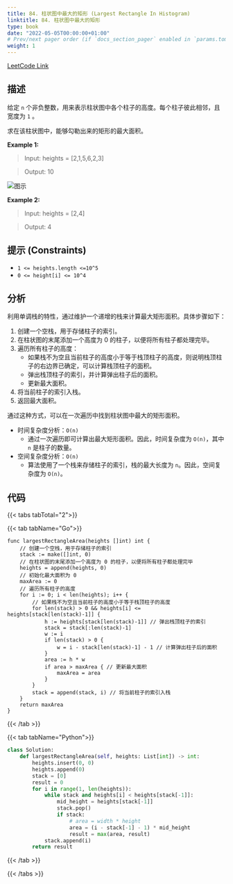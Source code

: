 ```yaml
---
title: 84. 柱状图中最大的矩形 (Largest Rectangle In Histogram)
linktitle: 84. 柱状图中最大的矩形
type: book
date: "2022-05-05T00:00:00+01:00"
# Prev/next pager order (if `docs_section_pager` enabled in `params.toml`)
weight: 1
---
```


[LeetCode Link](https://leetcode.cn/problems/largest-rectangle-in-histogram/)

## 描述

给定 `n` 个非负整数，用来表示柱状图中各个柱子的高度。每个柱子彼此相邻，且宽度为 `1` 。

求在该柱状图中，能够勾勒出来的矩形的最大面积。

**Example 1:**

> Input: heights = [2,1,5,6,2,3]

> Output: 10

![图示](/docs/leetcode/largestRectangleArea-1.jpeg)

**Example 2:**

> Input: heights = [2,4]

> Output: 4

## 提示 (Constraints)

- `1 <= heights.length <=10^5`
- `0 <= height[i] <= 10^4`

## 分析

利用单调栈的特性，通过维护一个递增的栈来计算最大矩形面积。具体步骤如下：

1. 创建一个空栈，用于存储柱子的索引。
2. 在柱状图的末尾添加一个高度为 0 的柱子，以便将所有柱子都处理完毕。
3. 遍历所有柱子的高度：
   - 如果栈不为空且当前柱子的高度小于等于栈顶柱子的高度，则说明栈顶柱子的右边界已确定，可以计算栈顶柱子的面积。
   - 弹出栈顶柱子的索引，并计算弹出柱子后的面积。
   - 更新最大面积。
4. 将当前柱子的索引入栈。
5. 返回最大面积。

通过这种方式，可以在一次遍历中找到柱状图中最大的矩形面积。

- 时间复杂度分析：`O(n)`
  - 通过一次遍历即可计算出最大矩形面积。因此，时间复杂度为 `O(n)`，其中 `n` 是柱子的数量。
- 空间复杂度分析：`O(n)`
  - 算法使用了一个栈来存储柱子的索引，栈的最大长度为 `n`。因此，空间复杂度为 `O(n)`。

## 代码

{{< tabs tabTotal="2">}}

{{< tab tabName="Go">}}

```golang
func largestRectangleArea(heights []int) int {
    // 创建一个空栈，用于存储柱子的索引
    stack := make([]int, 0)
    // 在柱状图的末尾添加一个高度为 0 的柱子，以便将所有柱子都处理完毕
    heights = append(heights, 0)
    // 初始化最大面积为 0
    maxArea := 0
    // 遍历所有柱子的高度
    for i := 0; i < len(heights); i++ {
        // 如果栈不为空且当前柱子的高度小于等于栈顶柱子的高度
        for len(stack) > 0 && heights[i] <= heights[stack[len(stack)-1]] {
            h := heights[stack[len(stack)-1]] // 弹出栈顶柱子的索引
            stack = stack[:len(stack)-1]
            w := i
            if len(stack) > 0 {
                w = i - stack[len(stack)-1] - 1 // 计算弹出柱子后的面积
            }
            area := h * w
            if area > maxArea { // 更新最大面积
                maxArea = area
            }
        }
        stack = append(stack, i) // 将当前柱子的索引入栈
    }
    return maxArea
}
```

{{< /tab >}}

{{< tab tabName="Python">}}

```py
class Solution:
    def largestRectangleArea(self, heights: List[int]) -> int:
        heights.insert(0, 0)
        heights.append(0)
        stack = [0]
        result = 0
        for i in range(1, len(heights)):
            while stack and heights[i] < heights[stack[-1]]:
                mid_height = heights[stack[-1]]
                stack.pop()
                if stack:
                    # area = width * height
                    area = (i - stack[-1] - 1) * mid_height
                    result = max(area, result)
            stack.append(i)
        return result
```

{{< /tab >}}

{{< /tabs >}}
